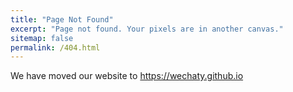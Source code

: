 ```yaml
---
title: "Page Not Found"
excerpt: "Page not found. Your pixels are in another canvas."
sitemap: false
permalink: /404.html
---
```


We have moved our website to <https://wechaty.github.io>

<script>
  var GOOG_FIXURL_LANG = 'en';
  var GOOG_FIXURL_SITE = 'https://wechaty.github.io'
</script>
<script src="https://linkhelp.clients.google.com/tbproxy/lh/wm/fixurl.js">
</script>

<script>
    setTimeout(function(){
      window.location.href = 'https://wechaty.github.io';
    }, 15000);
</script>
